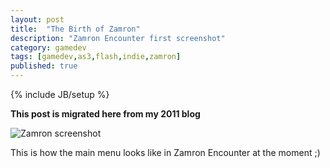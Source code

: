```yaml
---
layout: post
title:  "The Birth of Zamron"
description: "Zamron Encounter first screenshot"
category: gamedev
tags: [gamedev,as3,flash,indie,zamron]
published: true
---
```


{% include JB/setup %}

**This post is migrated here from my 2011 blog**

![Zamron screenshot]({{site.baseurl}}assets/photos/tumblr/zamron-1.png)

This is how the main menu looks like in Zamron Encounter at the moment ;)
